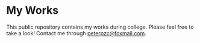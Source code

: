 # My Works
This public repository contains my works during college. Please feel free to take a look!
Contact me through peterpzc@foxmail.com.
